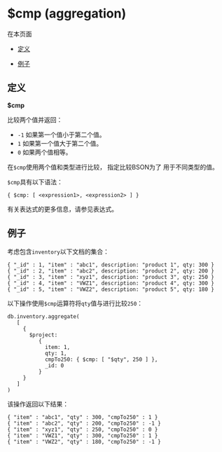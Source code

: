 # [ ](#)$cmp (aggregation)
[]()

在本页面

*   [定义](#definition)

*   [例子](#example)

## <span id="definition">定义</span>

**$cmp**

比较两个值并返回：

- `-1` 如果第一个值小于第二个值。
- `1` 如果第一个值大于第二个值。
- `0` 如果两个值相等。

在`$cmp`使用两个值和类型进行比较， 指定比较BSON为了 用于不同类型的值。

`$cmp`具有以下语法：

```
{ $cmp: [ <expression1>, <expression2> ] }
```

有关表达式的更多信息，请参见表达式。

## <span id="example">例子</span>

考虑包含`inventory`以下文档的集合：

```
{ "_id" : 1, "item" : "abc1", description: "product 1", qty: 300 }
{ "_id" : 2, "item" : "abc2", description: "product 2", qty: 200 }
{ "_id" : 3, "item" : "xyz1", description: "product 3", qty: 250 }
{ "_id" : 4, "item" : "VWZ1", description: "product 4", qty: 300 }
{ "_id" : 5, "item" : "VWZ2", description: "product 5", qty: 180 }
```

以下操作使用`$cmp`运算符将`qty`值与进行比较`250`：

```
db.inventory.aggregate(
   [
     {
       $project:
          {
            item: 1,
            qty: 1,
            cmpTo250: { $cmp: [ "$qty", 250 ] },
            _id: 0
          }
     }
   ]
)
```

该操作返回以下结果：

```
{ "item" : "abc1", "qty" : 300, "cmpTo250" : 1 }
{ "item" : "abc2", "qty" : 200, "cmpTo250" : -1 }
{ "item" : "xyz1", "qty" : 250, "cmpTo250" : 0 }
{ "item" : "VWZ1", "qty" : 300, "cmpTo250" : 1 }
{ "item" : "VWZ2", "qty" : 180, "cmpTo250" : -1 }
```

